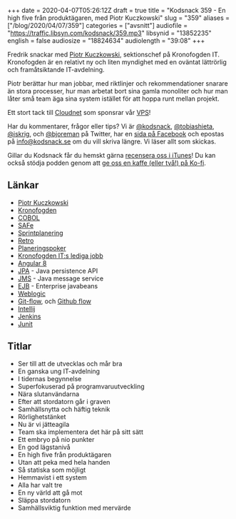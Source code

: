 +++
date = 2020-04-07T05:26:12Z
draft = true
title = "Kodsnack 359 - En high five från produktägaren, med Piotr Kuczkowski"
slug = "359"
aliases = ["/blog/2020/04/07/359"]
categories = ["avsnitt"]
audiofile = "https://traffic.libsyn.com/kodsnack/359.mp3"
libsynid = "13852235"
english = false
audiosize = "18824634"
audiolength = "39:08"
+++

Fredrik snackar med [Piotr Kuczkowski](https://www.linkedin.com/in/piotrkuczkowski/), sektionschef på Kronofogden IT. Kronofogden är en relativt ny och liten myndighet med en oväntat lättrörlig och framåtsiktande IT-avdelning.

Piotr berättar hur man jobbar, med riktlinjer och rekommendationer snarare än stora processer, hur man arbetat bort sina gamla monoliter och hur man låter små team äga sina system istället för att hoppa runt mellan projekt.

Ett stort tack till [Cloudnet](http://www.cloudnet.se) som sponsrar vår [VPS](http://en.wikipedia.org/wiki/Virtual_private_server)!

Har du kommentarer, frågor eller tips? Vi är [@kodsnack](https://www.twitter.com/kodsnack), [@tobiashieta](https://www.twitter.com/tobiashieta), [@iskrig](https://www.twitter.com/iskrig), och [@bjoreman](https://www.twitter.com/bjoreman) på Twitter, har en [sida på Facebook](https://www.facebook.com/kodsnack) och epostas på [info@kodsnack.se](mailto:info@kodsnack.se) om du vill skriva längre. Vi läser allt som skickas.

Gillar du Kodsnack får du hemskt gärna [recensera oss i iTunes](http://itunes.apple.com/se/podcast/kodsnack/id561631498?l=en)! Du kan också stödja podden genom att <a href="https://ko-fi.com/kodsnack" rel="payment">ge oss en kaffe (eller två!) på Ko-fi</a>.

## Länkar ##
* [Piotr Kuczkowski](https://www.linkedin.com/in/piotrkuczkowski/)
* [Kronofogden](https://www.kronofogden.se/vartuppdrag.html)
* [COBOL](https://en.wikipedia.org/wiki/COBOL)
* [SAFe](https://en.wikipedia.org/wiki/Scaled_agile_framework)
* [Sprintplanering](https://www.agilealliance.org/glossary/sprint-planning/)
* [Retro](https://www.scrum.org/resources/what-is-a-sprint-retrospective)
* [Planeringspoker](https://en.wikipedia.org/wiki/Planning_poker)
* [Kronofogden IT:s lediga jobb](https://www.kronofogden.se/itjobb.html)
* [Angular 8](https://en.wikipedia.org/wiki/Angular_%28web_framework%29#Version_8)
* [JPA](https://en.wikipedia.org/wiki/Java_Persistence_API) - Java persistence API
* [JMS](https://en.wikipedia.org/wiki/Java_Message_Service) - Java message service
* [EJB](https://en.wikipedia.org/wiki/Enterprise_JavaBeans) - Enterprise javabeans
* [Weblogic](https://en.wikipedia.org/wiki/Oracle_WebLogic_Server)
* [Git-flow](https://nvie.com/posts/a-successful-git-branching-model/), och [Github flow](https://guides.github.com/introduction/flow/)
* [Intellij](https://en.wikipedia.org/wiki/IntelliJ_IDEA)
* [Jenkins](https://en.wikipedia.org/wiki/Jenkins_%28software%29)
* [Junit](https://en.wikipedia.org/wiki/JUnit)

## Titlar ##
* Ser till att de utvecklas och mår bra
* En ganska ung IT-avdelning
* I tidernas begynnelse
* Superfokuserad på programvaruutveckling
* Nära slutanvändarna
* Efter att stordatorn går i graven
* Samhällsnytta och häftig teknik
* Rörlighetstänket
* Nu är vi jätteagila
* Team ska implementera det här på sitt sätt
* Ett embryo på nio punkter
* En god lägstanivå
* En high five från produktägaren
* Utan att peka med hela handen
* Så statiska som möjligt
* Hemmavist i ett system
* Alla har valt tre
* En ny värld att gå mot
* Släppa stordatorn
* Samhällsviktig funktion med mervärde